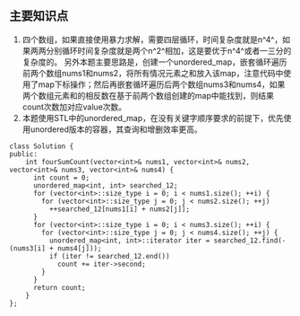 ## 主要知识点
1. 四个数组，如果直接使用暴力求解，需要四层循环，时间复杂度就是n^4^，如果两两分别循环时间复杂度就是两个n^2^相加，这是要优于n^4^或者一三分的复杂度的。
    另外本题主要思路是，创建一个unordered_map，嵌套循环遍历前两个数组nums1和nums2，将所有情况元素之和放入该map，注意代码中使用了map下标操作；然后再嵌套循环遍历后两个数组nums3和nums4，如果两个数组元素和的相反数在基于前两个数组创建的map中能找到，则结果count次数加对应value次数。
2. 本题使用STL中的unordered_map，在没有关键字顺序要求的前提下，优先使用unordered版本的容器，其查询和增删效率更高。

```
class Solution {
public:
    int fourSumCount(vector<int>& nums1, vector<int>& nums2, vector<int>& nums3, vector<int>& nums4) {
      int count = 0;
      unordered_map<int, int> searched_12;
      for (vector<int>::size_type i = 0; i < nums1.size(); ++i) {
        for (vector<int>::size_type j = 0; j < nums2.size(); ++j)
          ++searched_12[nums1[i] + nums2[j]];
      }
      for (vector<int>::size_type i = 0; i < nums3.size(); ++i) {
        for (vector<int>::size_type j = 0; j < nums4.size(); ++j) {
          unordered_map<int, int>::iterator iter = searched_12.find(-(nums3[i] + nums4[j]));
          if (iter != searched_12.end())
            count += iter->second;
        }
      }
      return count;
    }
};
```
